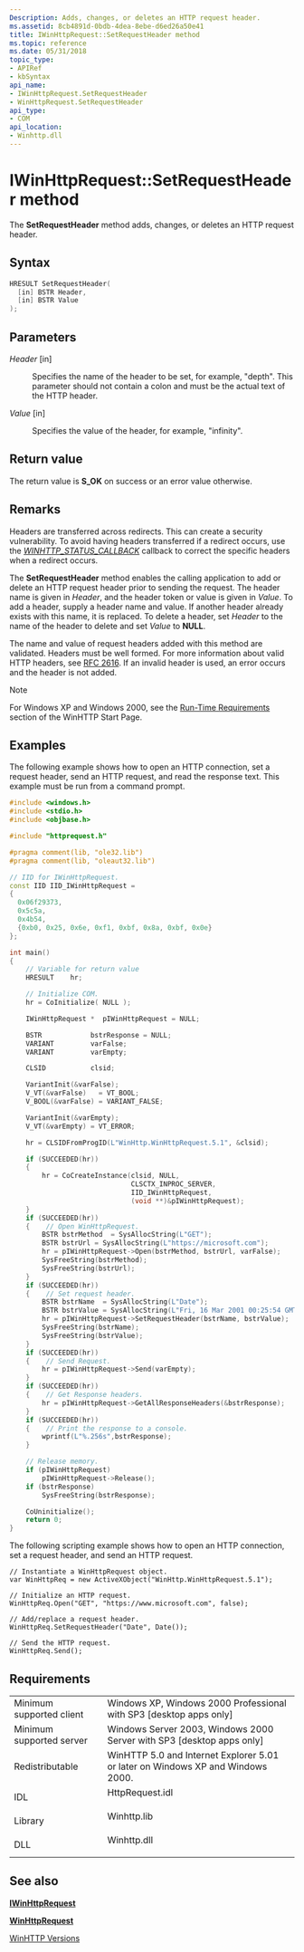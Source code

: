 ```yaml
---
Description: Adds, changes, or deletes an HTTP request header.
ms.assetid: 8cb4891d-0bdb-4dea-8ebe-d6ed26a50e41
title: IWinHttpRequest::SetRequestHeader method
ms.topic: reference
ms.date: 05/31/2018
topic_type: 
- APIRef
- kbSyntax
api_name: 
- IWinHttpRequest.SetRequestHeader
- WinHttpRequest.SetRequestHeader
api_type: 
- COM
api_location: 
- Winhttp.dll
---
```


# IWinHttpRequest::SetRequestHeader method

The **SetRequestHeader** method adds, changes, or deletes an HTTP request header.

## Syntax


```C++
HRESULT SetRequestHeader(
  [in] BSTR Header,
  [in] BSTR Value
);
```



## Parameters

<dl> <dt>

*Header* \[in\]
</dt> <dd>

Specifies the name of the header to be set, for example, "depth". This parameter should not contain a colon and must be the actual text of the HTTP header.

</dd> <dt>

*Value* \[in\]
</dt> <dd>

Specifies the value of the header, for example, "infinity".

</dd> </dl>

## Return value

The return value is **S\_OK** on success or an error value otherwise.

## Remarks

Headers are transferred across redirects. This can create a security vulnerability. To avoid having headers transferred if a redirect occurs, use the [*WINHTTP\_STATUS\_CALLBACK*](/windows/win32/api/winhttp/nc-winhttp-winhttp_status_callback) callback to correct the specific headers when a redirect occurs.

The **SetRequestHeader** method enables the calling application to add or delete an HTTP request header prior to sending the request. The header name is given in *Header*, and the header token or value is given in *Value*. To add a header, supply a header name and value. If another header already exists with this name, it is replaced. To delete a header, set *Header* to the name of the header to delete and set *Value* to **NULL**.

The name and value of request headers added with this method are validated. Headers must be well formed. For more information about valid HTTP headers, see [RFC 2616](https://www.ietf.org/rfc/rfc2616.txt). If an invalid header is used, an error occurs and the header is not added.

> [!Note]  
> For Windows XP and Windows 2000, see the [Run-Time Requirements](winhttp-start-page.md) section of the WinHTTP Start Page.

 

## Examples

The following example shows how to open an HTTP connection, set a request header, send an HTTP request, and read the response text. This example must be run from a command prompt.


```C++
#include <windows.h>
#include <stdio.h>
#include <objbase.h>

#include "httprequest.h"

#pragma comment(lib, "ole32.lib")
#pragma comment(lib, "oleaut32.lib")

// IID for IWinHttpRequest.
const IID IID_IWinHttpRequest =
{
  0x06f29373,
  0x5c5a,
  0x4b54,
  {0xb0, 0x25, 0x6e, 0xf1, 0xbf, 0x8a, 0xbf, 0x0e}
};

int main()
{
    // Variable for return value
    HRESULT    hr;

    // Initialize COM.
    hr = CoInitialize( NULL );

    IWinHttpRequest *  pIWinHttpRequest = NULL;

    BSTR            bstrResponse = NULL;
    VARIANT         varFalse;
    VARIANT         varEmpty;

    CLSID           clsid;

    VariantInit(&varFalse);
    V_VT(&varFalse)   = VT_BOOL;
    V_BOOL(&varFalse) = VARIANT_FALSE;

    VariantInit(&varEmpty);
    V_VT(&varEmpty) = VT_ERROR;

    hr = CLSIDFromProgID(L"WinHttp.WinHttpRequest.5.1", &clsid);

    if (SUCCEEDED(hr))
    {
        hr = CoCreateInstance(clsid, NULL,
                              CLSCTX_INPROC_SERVER,
                              IID_IWinHttpRequest,
                              (void **)&pIWinHttpRequest);
    }
    if (SUCCEEDED(hr))
    {    // Open WinHttpRequest.
        BSTR bstrMethod  = SysAllocString(L"GET");
        BSTR bstrUrl = SysAllocString(L"https://microsoft.com");
        hr = pIWinHttpRequest->Open(bstrMethod, bstrUrl, varFalse);
        SysFreeString(bstrMethod);
        SysFreeString(bstrUrl);
    }
    if (SUCCEEDED(hr))
    {    // Set request header.
        BSTR bstrName  = SysAllocString(L"Date");
        BSTR bstrValue = SysAllocString(L"Fri, 16 Mar 2001 00:25:54 GMT");
        hr = pIWinHttpRequest->SetRequestHeader(bstrName, bstrValue);
        SysFreeString(bstrName);
        SysFreeString(bstrValue);
    }
    if (SUCCEEDED(hr))
    {    // Send Request.
        hr = pIWinHttpRequest->Send(varEmpty);
    }
    if (SUCCEEDED(hr))
    {    // Get Response headers.
        hr = pIWinHttpRequest->GetAllResponseHeaders(&bstrResponse);
    }
    if (SUCCEEDED(hr))
    {    // Print the response to a console.
        wprintf(L"%.256s",bstrResponse);
    }

    // Release memory.
    if (pIWinHttpRequest)
        pIWinHttpRequest->Release();
    if (bstrResponse)
        SysFreeString(bstrResponse);

    CoUninitialize();
    return 0;
}

```



The following scripting example shows how to open an HTTP connection, set a request header, and send an HTTP request.


```JScript
// Instantiate a WinHttpRequest object.
var WinHttpReq = new ActiveXObject("WinHttp.WinHttpRequest.5.1");

// Initialize an HTTP request.  
WinHttpReq.Open("GET", "https://www.microsoft.com", false);

// Add/replace a request header.
WinHttpReq.SetRequestHeader("Date", Date());

// Send the HTTP request.
WinHttpReq.Send();
```



## Requirements



|                                     |                                                                                            |
|-------------------------------------|--------------------------------------------------------------------------------------------|
| Minimum supported client<br/> | Windows XP, Windows 2000 Professional with SP3 \[desktop apps only\]<br/>            |
| Minimum supported server<br/> | Windows Server 2003, Windows 2000 Server with SP3 \[desktop apps only\]<br/>         |
| Redistributable<br/>          | WinHTTP 5.0 and Internet Explorer 5.01 or later on Windows XP and Windows 2000.<br/> |
| IDL<br/>                      | <dl> <dt>HttpRequest.idl</dt> </dl> |
| Library<br/>                  | <dl> <dt>Winhttp.lib</dt> </dl>     |
| DLL<br/>                      | <dl> <dt>Winhttp.dll</dt> </dl>     |



## See also

<dl> <dt>

[**IWinHttpRequest**](iwinhttprequest-interface.md)
</dt> <dt>

[**WinHttpRequest**](winhttprequest.md)
</dt> <dt>

[WinHTTP Versions](winhttp-versions.md)
</dt> </dl>

 

